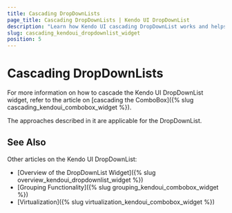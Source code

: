 ```yaml
---
title: Cascading DropDownLists
page_title: Cascading DropDownLists | Kendo UI DropDownList
description: "Learn how Kendo UI cascading DropDownList works and helps you handle the most common scenarios with illustrative examples and FAQ."
slug: cascading_kendoui_dropdownlist_widget
position: 5
---
```


# Cascading DropDownLists

For more information on how to cascade the Kendo UI DropDownList widget, refer to the article on [cascading the ComboBox]({% slug cascading_kendoui_combobox_widget %}).

The approaches described in it are applicable for the DropDownList.

## See Also

Other articles on the Kendo UI DropDownList:

* [Overview of the DropDownList Widget]({% slug overview_kendoui_dropdownlist_widget %})
* [Grouping Functionality]({% slug grouping_kendoui_combobox_widget %})
* [Virtualization]({% slug virtualization_kendoui_combobox_widget %})

